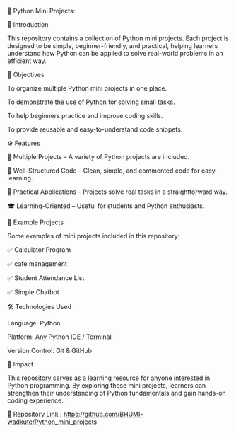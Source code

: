 🐍 Python Mini Projects:


📌 Introduction

This repository contains a collection of Python mini projects. Each project is designed to be simple, beginner-friendly, and practical, helping learners understand how Python can be applied to solve real-world problems in an efficient way.



🎯 Objectives

To organize multiple Python mini projects in one place.

To demonstrate the use of Python for solving small tasks.

To help beginners practice and improve coding skills.

To provide reusable and easy-to-understand code snippets.



⚙️ Features

📂 Multiple Projects – A variety of Python projects are included.

📝 Well-Structured Code – Clean, simple, and commented code for easy learning.

🚀 Practical Applications – Projects solve real tasks in a straightforward way.

🎓 Learning-Oriented – Useful for students and Python enthusiasts.



📘 Example Projects

Some examples of mini projects included in this repository:

✅ Calculator Program

✅ cafe management 

✅ Student Attendance List

✅ Simple Chatbot



🛠️ Technologies Used

Language: Python 

Platform: Any Python IDE / Terminal

Version Control: Git & GitHub



🌟 Impact

This repository serves as a learning resource for anyone interested in Python programming. By exploring these mini projects, learners can strengthen their understanding of Python fundamentals and gain hands-on coding experience.


🔗 Repository Link : https://github.com/BHUMI-wadkute/Python_mini_projects
